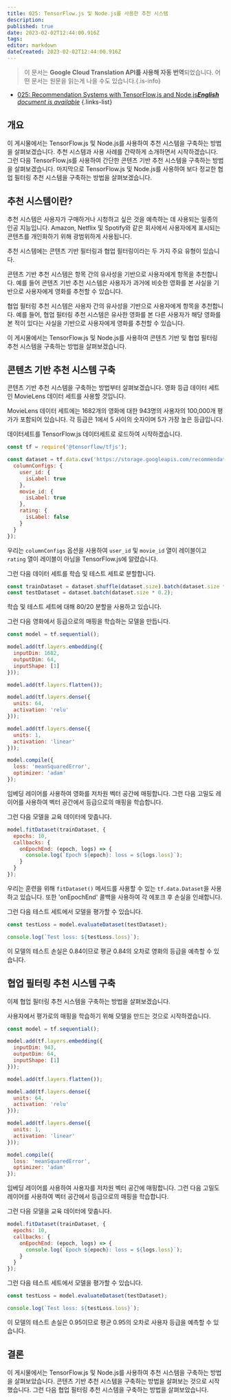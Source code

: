 ```yaml
---
title: 025: TensorFlow.js 및 Node.js를 사용한 추천 시스템
description: 
published: true
date: 2023-02-02T12:44:00.916Z
tags: 
editor: markdown
dateCreated: 2023-02-02T12:44:00.916Z
---
```


> 이 문서는 **Google Cloud Translation API를 사용해 자동 번역**되었습니다.
어떤 문서는 원문을 읽는게 나을 수도 있습니다.{.is-info}



- [025: Recommendation Systems with TensorFlow.js and Node.js***English** document is available*](/en/Knowledge-base/TensorFlow-js/Learning/025-recommendation-systems-with-tensorflow-js-and-node-js)
{.links-list}


## 개요

이 게시물에서는 TensorFlow.js 및 Node.js를 사용하여 추천 시스템을 구축하는 방법을 살펴보겠습니다. 추천 시스템과 사용 사례를 간략하게 소개하면서 시작하겠습니다. 그런 다음 TensorFlow.js를 사용하여 간단한 콘텐츠 기반 추천 시스템을 구축하는 방법을 살펴보겠습니다. 마지막으로 TensorFlow.js 및 Node.js를 사용하여 보다 정교한 협업 필터링 추천 시스템을 구축하는 방법을 살펴보겠습니다.

## 추천 시스템이란?

추천 시스템은 사용자가 구매하거나 시청하고 싶은 것을 예측하는 데 사용되는 일종의 인공 지능입니다. Amazon, Netflix 및 Spotify와 같은 회사에서 사용자에게 표시되는 콘텐츠를 개인화하기 위해 광범위하게 사용됩니다.

추천 시스템에는 콘텐츠 기반 필터링과 협업 필터링이라는 두 가지 주요 유형이 있습니다.

콘텐츠 기반 추천 시스템은 항목 간의 유사성을 기반으로 사용자에게 항목을 추천합니다. 예를 들어 콘텐츠 기반 추천 시스템은 사용자가 과거에 비슷한 영화를 본 사실을 기반으로 사용자에게 영화를 추천할 수 있습니다.

협업 필터링 추천 시스템은 사용자 간의 유사성을 기반으로 사용자에게 항목을 추천합니다. 예를 들어, 협업 필터링 추천 시스템은 유사한 영화를 본 다른 사용자가 해당 영화를 본 적이 있다는 사실을 기반으로 사용자에게 영화를 추천할 수 있습니다.

이 게시물에서는 TensorFlow.js 및 Node.js를 사용하여 콘텐츠 기반 및 협업 필터링 추천 시스템을 구축하는 방법을 살펴보겠습니다.

## 콘텐츠 기반 추천 시스템 구축

콘텐츠 기반 추천 시스템을 구축하는 방법부터 살펴보겠습니다. 영화 등급 데이터 세트인 MovieLens 데이터 세트를 사용할 것입니다.

MovieLens 데이터 세트에는 1682개의 영화에 대한 943명의 사용자의 100,000개 평가가 포함되어 있습니다. 각 등급은 1에서 5 사이의 숫자이며 5가 가장 높은 등급입니다.

데이터세트를 TensorFlow.js 데이터세트로 로드하여 시작하겠습니다.

```javascript
const tf = require('@tensorflow/tfjs');

const dataset = tf.data.csv('https://storage.googleapis.com/recommendation-system-datasets/movielens/ml-100k/u.data', {
  columnConfigs: {
    user_id: {
      isLabel: true
    },
    movie_id: {
      isLabel: true
    },
    rating: {
      isLabel: false
    }
  }
});
```

우리는 `columnConfigs` 옵션을 사용하여 `user_id` 및 `movie_id` 열이 레이블이고 `rating` 열이 레이블이 아님을 TensorFlow.js에 알렸습니다.

그런 다음 데이터 세트를 학습 및 테스트 세트로 분할합니다.

```javascript
const trainDataset = dataset.shuffle(dataset.size).batch(dataset.size * 0.8);
const testDataset = dataset.batch(dataset.size * 0.2);
```

학습 및 테스트 세트에 대해 80/20 분할을 사용하고 있습니다.

그런 다음 영화에서 등급으로의 매핑을 학습하는 모델을 만듭니다.

```javascript
const model = tf.sequential();

model.add(tf.layers.embedding({
  inputDim: 1682,
  outputDim: 64,
  inputShape: [1]
}));

model.add(tf.layers.flatten());

model.add(tf.layers.dense({
  units: 64,
  activation: 'relu'
}));

model.add(tf.layers.dense({
  units: 1,
  activation: 'linear'
}));

model.compile({
  loss: 'meanSquaredError',
  optimizer: 'adam'
});
```

임베딩 레이어를 사용하여 영화를 저차원 벡터 공간에 매핑합니다. 그런 다음 고밀도 레이어를 사용하여 벡터 공간에서 등급으로의 매핑을 학습합니다.

그런 다음 모델을 교육 데이터에 맞춥니다.

```javascript
model.fitDataset(trainDataset, {
  epochs: 10,
  callbacks: {
    onEpochEnd: (epoch, logs) => {
      console.log(`Epoch ${epoch}: loss = ${logs.loss}`);
    }
  }
});
```

우리는 훈련을 위해 `fitDataset()` 메서드를 사용할 수 있는 `tf.data.Dataset`을 사용하고 있습니다. 또한 'onEpochEnd' 콜백을 사용하여 각 에포크 후 손실을 인쇄합니다.

그런 다음 테스트 세트에서 모델을 평가할 수 있습니다.

```javascript
const testLoss = model.evaluateDataset(testDataset);

console.log(`Test loss: ${testLoss.loss}`);
```

이 모델의 테스트 손실은 0.84이므로 평균 0.84의 오차로 영화의 등급을 예측할 수 있습니다.

## 협업 필터링 추천 시스템 구축

이제 협업 필터링 추천 시스템을 구축하는 방법을 살펴보겠습니다.

사용자에서 평가로의 매핑을 학습하기 위해 모델을 만드는 것으로 시작하겠습니다.

```javascript
const model = tf.sequential();

model.add(tf.layers.embedding({
  inputDim: 943,
  outputDim: 64,
  inputShape: [1]
}));

model.add(tf.layers.flatten());

model.add(tf.layers.dense({
  units: 64,
  activation: 'relu'
}));

model.add(tf.layers.dense({
  units: 1,
  activation: 'linear'
}));

model.compile({
  loss: 'meanSquaredError',
  optimizer: 'adam'
});
```

임베딩 레이어를 사용하여 사용자를 저차원 벡터 공간에 매핑합니다. 그런 다음 고밀도 레이어를 사용하여 벡터 공간에서 등급으로의 매핑을 학습합니다.

그런 다음 모델을 교육 데이터에 맞춥니다.

```javascript
model.fitDataset(trainDataset, {
  epochs: 10,
  callbacks: {
    onEpochEnd: (epoch, logs) => {
      console.log(`Epoch ${epoch}: loss = ${logs.loss}`);
    }
  }
});
```

그런 다음 테스트 세트에서 모델을 평가할 수 있습니다.

```javascript
const testLoss = model.evaluateDataset(testDataset);

console.log(`Test loss: ${testLoss.loss}`);
```

이 모델의 테스트 손실은 0.95이므로 평균 0.95의 오차로 사용자 등급을 예측할 수 있습니다.

## 결론

이 게시물에서는 TensorFlow.js 및 Node.js를 사용하여 추천 시스템을 구축하는 방법을 살펴보았습니다. 콘텐츠 기반 추천 시스템을 구축하는 방법을 살펴보는 것으로 시작했습니다. 그런 다음 협업 필터링 추천 시스템을 구축하는 방법을 살펴보았습니다.